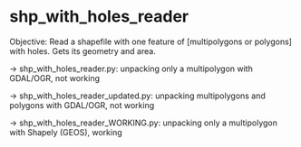 # shp_with_holes_reader
Objective:
Read a shapefile with one feature of [multipolygons or polygons] with holes.
Gets its geometry and area.

-> shp_with_holes_reader.py: unpacking only a multipolygon with GDAL/OGR, not working

-> shp_with_holes_reader_updated.py: unpacking multipolygons and polygons with GDAL/OGR, not working

-> shp_with_holes_reader_WORKING.py: unpacking only a multipolygon with Shapely (GEOS), working
